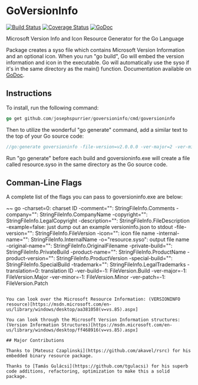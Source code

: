 GoVersionInfo
==========
[![Build Status](https://travis-ci.org/josephspurrier/goversioninfo.svg)](https://travis-ci.org/josephspurrier/goversioninfo) [![Coverage Status](https://coveralls.io/repos/josephspurrier/goversioninfo/badge.png)](https://coveralls.io/r/josephspurrier/goversioninfo) [![GoDoc](https://godoc.org/github.com/josephspurrier/goversioninfo?status.svg)](https://godoc.org/github.com/josephspurrier/goversioninfo)

Microsoft Version Info and Icon Resource Generator for the Go Language

Package creates a syso file which contains Microsoft Version Information and an optional icon. When you run "go build", Go will embed the version information and icon in the executable. Go will automatically use the syso if it's in the same directory as the main() function. Documentation available on [GoDoc](https://godoc.org/github.com/josephspurrier/goversioninfo).

## Instructions

To install, run the following command:

~~~ go
go get github.com/josephspurrier/goversioninfo/cmd/goversioninfo
~~~

Then to utilize the wonderful "go generate" command, add a similar text to the top of your Go source code:
~~~ go
//go:generate goversioninfo -file-version=v2.0.0.0 -ver-major=2 -ver-minor=0 -ver-patch=0 -ver-build=0 -icon=icon.ico
~~~

Run "go generate" before each build and goversioninfo.exe will create a file called resource.syso in the same directory as the Go source code.

## Comman-Line Flags

A complete list of the flags you can pass to goversioninfo.exe are below:

~~ go
  -charset=0: charset ID
  -comment="": StringFileInfo.Comments
  -company="": StringFileInfo.CompanyName
  -copyright="": StringFileInfo.LegalCopyright
  -description="": StringFileInfo.FileDescription
  -example=false: just dump out an example versioninfo.json to stdout
  -file-version="": StringFileInfo.FileVersion
  -icon="": icon file name
  -internal-name="": StringFileInfo.InternalName
  -o="resource.syso": output file name
  -original-name="": StringFileInfo.OriginalFilename
  -private-build="": StringFileInfo.PrivateBuild
  -product-name="": StringFileInfo.ProductName
  -product-version="": StringFileInfo.ProductVersion
  -special-build="": StringFileInfo.SpecialBuild
  -trademark="": StringFileInfo.LegalTrademarks
  -translation=0: translation ID
  -ver-build=-1: FileVersion.Build
  -ver-major=-1: FileVersion.Major
  -ver-minor=-1: FileVersion.Minor
  -ver-patch=-1: FileVersion.Patch
~~~

You can look over the Microsoft Resource Information: (VERSIONINFO resource)[https://msdn.microsoft.com/en-us/library/windows/desktop/aa381058(v=vs.85).aspx]

You can look through the Microsoft Version Information structures: (Version Information Structures)[https://msdn.microsoft.com/en-us/library/windows/desktop/ff468916(v=vs.85).aspx]

## Major Contributions

Thanks to [Mateusz Czaplinski](https://github.com/akavel/rsrc) for his embedded binary resource package.

Thanks to [Tamás Gulácsi](https://github.com/tgulacsi) for his superb code additions, refactoring, optimization to make this a solid package.